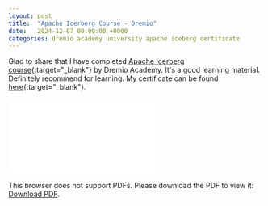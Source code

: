 ```yaml
---
layout: post
title:  "Apache Icerberg Course - Dremio"
date:   2024-12-07 00:00:00 +0000
categories: dremio academy university apache iceberg certificate
---
```

Glad to share that I have completed [Apache Icerberg course](https://university.dremio.com/course/apache-iceberg){:target="_blank"} by Dremio Academy. It's a good learning material. Definitely recommend for learning. My certificate can be found [here](https://satej.github.io/assets/post_images/2024-12-07/certificate-apache-iceberg-66acfa3e81a4aaa8cb03029b.pdf){:target="_blank"}.

<object data="../assets/post_images/2024-12-07/certificate-apache-iceberg-66acfa3e81a4aaa8cb03029b.pdf" type="application/pdf" width="700px" height="700px">
    <embed src="../assets/post_images/2024-12-07/certificate-apache-iceberg-66acfa3e81a4aaa8cb03029b.pdf">
        <p>This browser does not support PDFs. Please download the PDF to view it: <a href="../assets/post_images/2024-12-07/certificate-apache-iceberg-66acfa3e81a4aaa8cb03029b.pdf">Download PDF</a>.</p>
    </embed>
</object>
